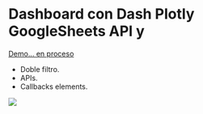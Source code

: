# Dashboard con Dash Plotly GoogleSheets API y 
[Demo... en proceso](https://github.com/RodrigoLarroca/CRUD_PythonMySQL/tree/main/)

+ Doble filtro. 
+ APIs.
+ Callbacks elements. 

![](https://github.com/RodrigoLarroca/Dash_Plotly-Spotify/blob/main/Dash.jpg)
